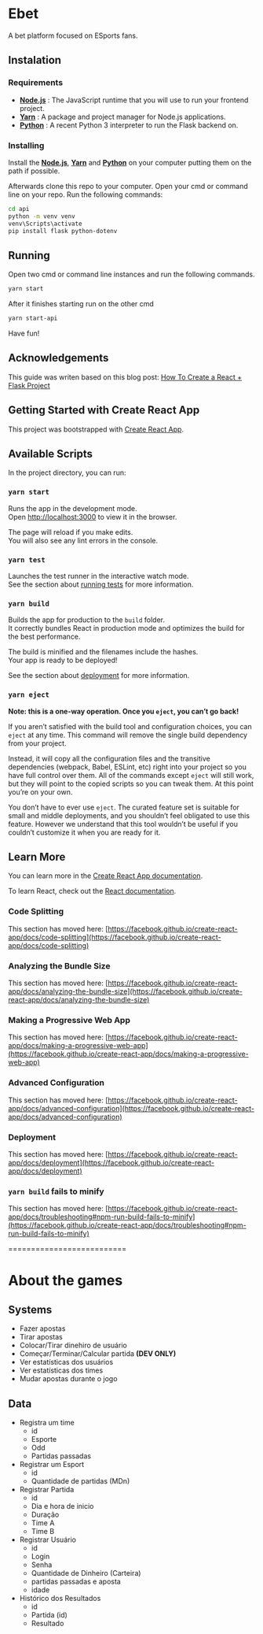 # Ebet

A bet platform focused on ESports fans.

## Instalation

### Requirements

* [**Node.js**](https://nodejs.org/en/) : The JavaScript runtime that you will use to run your frontend project.
* [**Yarn**](https://classic.yarnpkg.com/en/docs/install/#windows-stable) : A package and project manager for Node.js applications.
* [**Python**](https://www.python.org/) : A recent Python 3 interpreter to run the Flask backend on.

### Installing

Install the [**Node.js**](https://nodejs.org/en/), [**Yarn**](https://classic.yarnpkg.com/en/docs/install/#windows-stable) and  [**Python**](https://www.python.org/) on your computer putting them on the path if possible.

Afterwards clone this repo to your computer.
Open your cmd or command line on your repo.
Run the following commands:

```bash
cd api
python -m venv venv
venv\Scripts\activate
pip install flask python-dotenv
```

## Running

Open two cmd or command line instances and run the following commands.

```bash
yarn start
```

After it finishes starting run on the other cmd

```bash
yarn start-api
```

Have fun!

## Acknowledgements

This guide was writen based on this blog post:
[How To Create a React + Flask Project](https://blog.miguelgrinberg.com/post/how-to-create-a-react--flask-project)


## Getting Started with Create React App

This project was bootstrapped with [Create React App](https://github.com/facebook/create-react-app).

## Available Scripts

In the project directory, you can run:

### `yarn start`

Runs the app in the development mode.\
Open [http://localhost:3000](http://localhost:3000) to view it in the browser.

The page will reload if you make edits.\
You will also see any lint errors in the console.

### `yarn test`

Launches the test runner in the interactive watch mode.\
See the section about [running tests](https://facebook.github.io/create-react-app/docs/running-tests) for more information.

### `yarn build`

Builds the app for production to the `build` folder.\
It correctly bundles React in production mode and optimizes the build for the best performance.

The build is minified and the filenames include the hashes.\
Your app is ready to be deployed!

See the section about [deployment](https://facebook.github.io/create-react-app/docs/deployment) for more information.

### `yarn eject`

**Note: this is a one-way operation. Once you `eject`, you can’t go back!**

If you aren’t satisfied with the build tool and configuration choices, you can `eject` at any time. This command will remove the single build dependency from your project.

Instead, it will copy all the configuration files and the transitive dependencies (webpack, Babel, ESLint, etc) right into your project so you have full control over them. All of the commands except `eject` will still work, but they will point to the copied scripts so you can tweak them. At this point you’re on your own.

You don’t have to ever use `eject`. The curated feature set is suitable for small and middle deployments, and you shouldn’t feel obligated to use this feature. However we understand that this tool wouldn’t be useful if you couldn’t customize it when you are ready for it.

## Learn More

You can learn more in the [Create React App documentation](https://facebook.github.io/create-react-app/docs/getting-started).

To learn React, check out the [React documentation](https://reactjs.org/).

### Code Splitting

This section has moved here: [https://facebook.github.io/create-react-app/docs/code-splitting](https://facebook.github.io/create-react-app/docs/code-splitting)

### Analyzing the Bundle Size

This section has moved here: [https://facebook.github.io/create-react-app/docs/analyzing-the-bundle-size](https://facebook.github.io/create-react-app/docs/analyzing-the-bundle-size)

### Making a Progressive Web App

This section has moved here: [https://facebook.github.io/create-react-app/docs/making-a-progressive-web-app](https://facebook.github.io/create-react-app/docs/making-a-progressive-web-app)

### Advanced Configuration

This section has moved here: [https://facebook.github.io/create-react-app/docs/advanced-configuration](https://facebook.github.io/create-react-app/docs/advanced-configuration)

### Deployment

This section has moved here: [https://facebook.github.io/create-react-app/docs/deployment](https://facebook.github.io/create-react-app/docs/deployment)

### `yarn build` fails to minify

This section has moved here: [https://facebook.github.io/create-react-app/docs/troubleshooting#npm-run-build-fails-to-minify](https://facebook.github.io/create-react-app/docs/troubleshooting#npm-run-build-fails-to-minify)

==========================

# About the games

## Systems

* Fazer apostas
* Tirar apostas
* Colocar/Tirar dinehiro de usuário
* Começar/Terminar/Calcular partida **(DEV ONLY)**
* Ver estatísticas dos usuários
* Ver estatísticas dos times
* Mudar apostas durante o jogo

## Data

* Registra um time
  * id
  * Esporte
  * Odd
  * Partidas passadas
* Registrar um Esport
  * id
  * Quantidade de partidas (MDn)
* Registrar Partida
  * id
  * Dia e hora de inicio
  * Duração
  * Time A
  * Time B
* Registrar Usuário
  * id
  * Login
  * Senha
  * Quantidade de Dinheiro (Carteira)
  * partidas passadas e aposta
  * idade
* Histórico dos Resultados
  * id
  * Partida (id)
  * Resultado